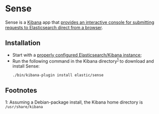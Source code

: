 Sense
=====

Sense is a [Kibana][intro01] app that [provides an interactive console for submitting requests to Elasticsearch direct from a 
browser][intro02].


Installation
------------
- Start with a [properly configured Elasticsearch/Kibana instance][install01];
- Run the following command in the Kibana directory<sup>[1](#install01)</sup> to download and install Sense:  
  ```
  ./bin/kibana-plugin install elastic/sense
  ```
  
  
Footnotes
---------
<a name="install01">1</a>: Assuming a Debian-package install, the Kibana home directory is `/usr/share/kibana`


[intro01]: https://github.com/Crossroadsman/ServerAdmin/blob/master/kibana.md
[intro02]: https://www.elastic.co/guide/en/elasticsearch/guide/master/running-elasticsearch.html#sense
[install01]: https://github.com/Crossroadsman/ServerAdmin/blob/master/kibana.md
